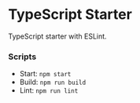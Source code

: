# TypeScript Starter
TypeScript starter with ESLint.

### Scripts
- Start: `npm start`
- Build: `npm run build`
- Lint: `npm run lint`

